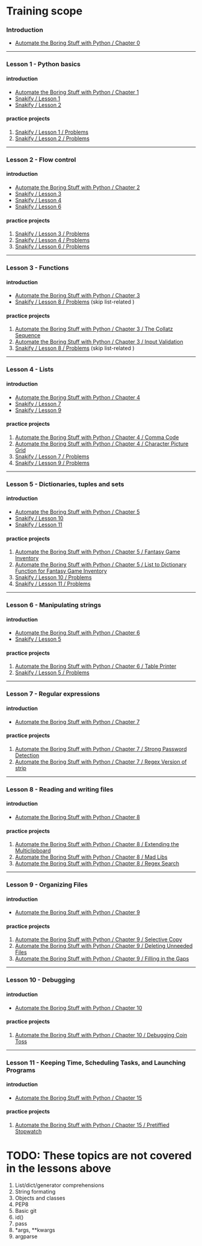 # Training scope


### Introduction
- [Automate the Boring Stuff with Python / Chapter 0](https://automatetheboringstuff.com/chapter0/)


---
### Lesson 1 - Python basics
#### introduction
- [Automate the Boring Stuff with Python / Chapter 1](https://automatetheboringstuff.com/chapter1/)
- [Snakify / Lesson 1](https://snakify.org/lessons/print_input_numbers/)
- [Snakify / Lesson 2](https://snakify.org/lessons/integer_float_numbers/)
#### practice projects
1. [Snakify / Lesson 1 / Problems](https://snakify.org/lessons/print_input_numbers/problems/)
2. [Snakify / Lesson 2 / Problems](https://snakify.org/lessons/integer_float_numbers/problems/)


---
### Lesson 2 - Flow control
#### introduction
- [Automate the Boring Stuff with Python / Chapter 2](https://automatetheboringstuff.com/chapter2/)
- [Snakify / Lesson 3](https://snakify.org/lessons/if_then_else_conditions/)
- [Snakify / Lesson 4](https://snakify.org/lessons/for_loop_range/)
- [Snakify / Lesson 6](https://snakify.org/lessons/while_loop/)
#### practice projects
1. [Snakify / Lesson 3 / Problems](https://snakify.org/lessons/if_then_else_conditions/problems/)
2. [Snakify / Lesson 4 / Problems](https://snakify.org/lessons/for_loop_range/problems/)
3. [Snakify / Lesson 6 / Problems](https://snakify.org/lessons/while_loop/problems/)


---
### Lesson 3 - Functions
#### introduction
- [Automate the Boring Stuff with Python / Chapter 3](https://automatetheboringstuff.com/chapter3/)
- [Snakify / Lesson 8 / Problems](https://snakify.org/lessons/functions/) (skip list-related )
#### practice projects
1. [Automate the Boring Stuff with Python / Chapter 3 / The Collatz Sequence](https://automatetheboringstuff.com/chapter3/)
2. [Automate the Boring Stuff with Python / Chapter 3 / Input Validation](https://automatetheboringstuff.com/chapter3/)
3. [Snakify / Lesson 8 / Problems](https://snakify.org/lessons/functions/problems/) (skip list-related )


---
### Lesson 4 - Lists
#### introduction
- [Automate the Boring Stuff with Python / Chapter 4](https://automatetheboringstuff.com/chapter4/)
- [Snakify / Lesson 7](https://snakify.org/lessons/lists/)
- [Snakify / Lesson 9](https://snakify.org/lessons/two_dimensional_lists_arrays/)
#### practice projects
1. [Automate the Boring Stuff with Python / Chapter 4 / Comma Code](https://automatetheboringstuff.com/chapter4/)
2. [Automate the Boring Stuff with Python / Chapter 4 / Character Picture Grid](https://automatetheboringstuff.com/chapter4/)
3. [Snakify / Lesson 7 / Problems](https://snakify.org/lessons/lists/problems/)
4. [Snakify / Lesson 9 / Problems](https://snakify.org/lessons/two_dimensional_lists_arrays/problems/)


---
### Lesson 5 - Dictionaries, tuples and sets
#### introduction
- [Automate the Boring Stuff with Python / Chapter 5](https://automatetheboringstuff.com/chapter5/)
- [Snakify / Lesson 10](https://snakify.org/lessons/sets/)
- [Snakify / Lesson 11](https://snakify.org/lessons/dictionaries_dicts/)
#### practice projects
1. [Automate the Boring Stuff with Python / Chapter 5 / Fantasy Game Inventory](https://automatetheboringstuff.com/chapter5/)
2. [Automate the Boring Stuff with Python / Chapter 5 / List to Dictionary Function for Fantasy Game Inventory](https://automatetheboringstuff.com/chapter5/)
3. [Snakify / Lesson 10 / Problems](https://snakify.org/lessons/sets/problems/)
4. [Snakify / Lesson 11 / Problems](https://snakify.org/lessons/dictionaries_dicts/problems/)


---
### Lesson 6 - Manipulating strings
#### introduction
- [Automate the Boring Stuff with Python / Chapter 6](https://automatetheboringstuff.com/chapter6/)
- [Snakify / Lesson 5](https://snakify.org/lessons/strings_str/)
#### practice projects
1. [Automate the Boring Stuff with Python / Chapter 6 / Table Printer](https://automatetheboringstuff.com/chapter6/)
2. [Snakify / Lesson 5 / Problems](https://snakify.org/lessons/strings_str/problems/)


---
### Lesson 7 - Regular expressions
#### introduction
- [Automate the Boring Stuff with Python / Chapter 7](https://automatetheboringstuff.com/chapter7/)
#### practice projects
1. [Automate the Boring Stuff with Python / Chapter 7 / Strong Password Detection](https://automatetheboringstuff.com/chapter7/)
2. [Automate the Boring Stuff with Python / Chapter 7 / Regex Version of strip](https://automatetheboringstuff.com/chapter7/)



---
### Lesson 8 - Reading and writing files
#### introduction
- [Automate the Boring Stuff with Python / Chapter 8](https://automatetheboringstuff.com/chapter8/)
#### practice projects
1. [Automate the Boring Stuff with Python / Chapter 8 / Extending the Multiclipboard](https://automatetheboringstuff.com/chapter8/)
2. [Automate the Boring Stuff with Python / Chapter 8 / Mad Libs](https://automatetheboringstuff.com/chapter8/)
2. [Automate the Boring Stuff with Python / Chapter 8 / Regex Search](https://automatetheboringstuff.com/chapter8/)


---
### Lesson 9 - Organizing Files
#### introduction
- [Automate the Boring Stuff with Python / Chapter 9](https://automatetheboringstuff.com/chapter9/)
#### practice projects
1. [Automate the Boring Stuff with Python / Chapter 9 / Selective Copy](https://automatetheboringstuff.com/chapter9/)
2. [Automate the Boring Stuff with Python / Chapter 9 / Deleting Unneeded Files](https://automatetheboringstuff.com/chapter9/)
2. [Automate the Boring Stuff with Python / Chapter 9 / Filling in the Gaps](https://automatetheboringstuff.com/chapter9/)


---
### Lesson 10 - Debugging
#### introduction
- [Automate the Boring Stuff with Python / Chapter 10](https://automatetheboringstuff.com/chapter10/)
#### practice projects
1. [Automate the Boring Stuff with Python / Chapter 10 / Debugging Coin Toss](https://automatetheboringstuff.com/chapter10/)


---
### Lesson 11 - Keeping Time, Scheduling Tasks, and Launching Programs
#### introduction
- [Automate the Boring Stuff with Python / Chapter 15](https://automatetheboringstuff.com/chapter15/)
#### practice projects
1. [Automate the Boring Stuff with Python / Chapter 15 / Pretiffied Stopwatch](https://automatetheboringstuff.com/chapter15/)


# TODO: These topics are not covered in the lessons above
1. List/dict/generator comprehensions
2. String formating
3. Objects and classes
4. PEP8
5. Basic git
6. id()
7. pass
8. *args, **kwargs
9. argparse
